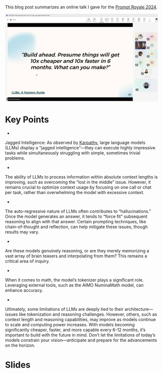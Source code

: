







This blog post summarizes an online talk I gave for the [Prompt Royale 2024](https://minicolee.medium.com/how-govtech-designed-the-worlds-first-gpt-4-live-tournament-6249cfc8aa97).



![Thumbnail](thumbnail.png)



# Key Points


- 
Jagged Intelligence: As observed by [Karpathy](https://x.com/karpathy/status/1816531576228053133), large language models (LLMs) display a “jagged intelligence”—they can execute highly impressive tasks while simultaneously struggling with simple, sometimes trivial problems.


- 
The ability of LLMs to process information within absolute context lengths is improving, such as overcoming the “lost in the middle” issue. However, it remains crucial to optimize context usage by focusing on one call or chat per task, rather than overwhelming the model with excessive context.


- 
The auto-regressive nature of LLMs often contributes to “hallucinations.” Once the model generates an answer, it tends to “force fit” subsequent reasoning to align with that answer. Certain prompting techniques, like chain-of-thought and reflection, can help mitigate these issues, though results may vary.


- 
Are these models genuinely reasoning, or are they merely memorizing a vast array of brain teasers and interpolating from them? This remains a critical area of inquiry.


- 
When it comes to math, the model’s tokenizer plays a significant role. Leveraging external tools, such as the AIMO NuminaMath model, can enhance accuracy.


- 
Ultimately, some limitations of LLMs are deeply tied to their architecture—issues like tokenization and reasoning challenges. However, others, such as context length and reasoning capabilities, may improve as models continue to scale and computing power increases. With models becoming significantly cheaper, faster, and more capable every 6-12 months, it’s important to build with the future in mind. Don’t let the limitations of today’s models constrain your vision—anticipate and prepare for the advancements on the horizon.






# Slides







 

